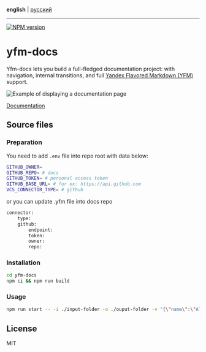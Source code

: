**english** | [русский](https://github.com/yandex-cloud/yfm-docs/blob/master/README.ru.md)
- - -

[![NPM version](https://img.shields.io/npm/v/@doc-tools/docs.svg?style=flat)](https://www.npmjs.org/package/@doc-tools/docs)

# yfm-docs

Yfm-docs lets you build a full-fledged documentation project: with navigation, internal transitions, and full
[Yandex Flavored Markdown (YFM)](https://ydocs.tech) support.

![Example of displaying a documentation page](docsAssets/overview.jpg)

[Documentation](https://ydocs.tech/ru/tools/docs/)

## Source files

### Preparation

You need to add `.env` file into repo root with data below:

```bash
GITHUB_OWNER=
GITHUB_REPO= # docs
GITHUB_TOKEN= # personal access token
GITHUB_BASE_URL= # for ex: https://api.github.com
VCS_CONNECTOR_TYPE= # github
```

or you can update .yfm file into docs repo

```bash
connector:
    type:
    github:
        endpoint:
        token:
        owner:
        repo:
```

### Installation

```bash
cd yfm-docs
npm ci && npm run build
```

### Usage

```bash
npm run start -- -i ./input-folder -o ./ouput-folder -v "{\"name\":\"Alice\"}"
```

## License

MIT
